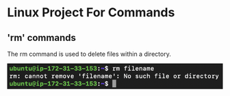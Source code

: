 # Linux Project For Commands

## 'rm' commands

The rm command is used to delete files within a directory.

![Alt text](<Images/Screenshot 2023-12-25 at 02.19.47.png>)